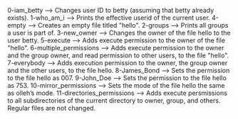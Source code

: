 0-iam_betty --> Changes user ID to betty (assuming that betty already exists).
1-who_am_i --> Prints the effective userid of the current user.
4-empty --> Creates an empty file titled "hello".
2-groups --> Prints all groups a user is part of.
3-new_owner --> Changes the owner of the file hello to the user betty.
5-execute --> Adds execute permission to the owner of the file "hello".
6-multiple_permissions --> Adds execute permission to the owner and the group owner, and read permission to other users, to the file "hello".
7-everybody --> Adds execution permission to the owner, the group owner and the other users, to the file hello.
8-James_Bond --> Sets the permission to the file hello as 007.
9-John_Doe --> Sets the permission to the file hello as 753.
10-mirror_permissions --> Sets the mode of the file hello the same as olleh’s mode.
11-directories_permissions --> Adds execute persmissions to all subdirectories of the current directory to owner, group, and others. Regular files are not changed.